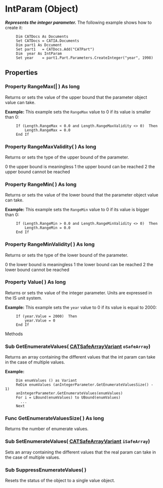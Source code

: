 # IntParam (Object)

**_Represents the integer parameter._**
The following example shows how to create it:

```VBScript
     Dim CATDocs As Documents
     Set CATDocs = CATIA.Documents
     Dim part1 As Dccument
     Set part1   = CATDocs.Add("CATPart")
     Dim  year As IntParam
     Set year    = part1.Part.Parameters.CreateInteger("year", 1998)

```

## Properties

### Property **RangeMax**(| ) As long

   Returns or sets the value of the upper bound that the parameter object value can take.

**Example:**      This example sets the `RangeMax` value to 0 if its value is smaller than 0:

```VBScript
     If (Length.RangeMax < 0.0 and Length.RangeMaxValidity <> 0)  Then
         Length.RangeMax = 0.0
     End If

```

### Property **RangeMaxValidity**( ) As long

   Returns or sets the type of the upper bound of the parameter.

0    the upper bound is meaningless 1    the upper bound can be reached 2    the upper bound cannot be reached  
### Property **RangeMin**( ) As long

   Returns or sets the value of the lower bound that the parameter object value can take.

**Example:**      This example sets the `RangeMin` value to 0 if its value is bigger than 0:

```VBScript
     If (Length.RangeMin > 0.0 and Length.RangeMinValidity <> 0)  Then
         Length.RangeMin = 0.0
     End If

```

### Property **RangeMinValidity**( ) As long

   Returns or sets the type of the lower bound of the parameter.

0    the lower bound is meaningless 1    the lower bound can be reached 2    the lower bound cannot be reached  
### Property **Value**( ) As long

   Returns or sets the value of the integer parameter. Units are expressed in the IS unit system.

**Example:**      This example sets the `year` value to 0 if its value is equal to 2000:

```VBScript
     If (year.Value = 2000)  Then
         year.Value = 0
     End If

```

Methods

### Sub **GetEnumerateValues**( [CATSafeArrayVariant](../System/typedef_CATSafeArrayVariant_73843.md)  `oSafeArray`)

   Returns an array containing the different values that the int param can take in the case of multiple values.

**Example:**

```VBScript
     Dim enumValues () as Variant
     ReDim enumValues (anIntegerParameter.GetEnumerateValuesSize() - 1)
     anIntegerParameter.GetEnumerateValues(enumValues)
     For i = LBound(enumValues) to UBound(enumValues)
       ...
     Next

```

### Func **GetEnumerateValuesSize**( ) As long

   Returns the number of enumerate values.  
### Sub **SetEnumerateValues**( [CATSafeArrayVariant](../System/typedef_CATSafeArrayVariant_73843.md)  `iSafeArray`)

   Sets an array containing the different values that the real param can take in the case of multiple values.  
### Sub **SuppressEnumerateValues**( )

   Resets the status of the object to a single value object.